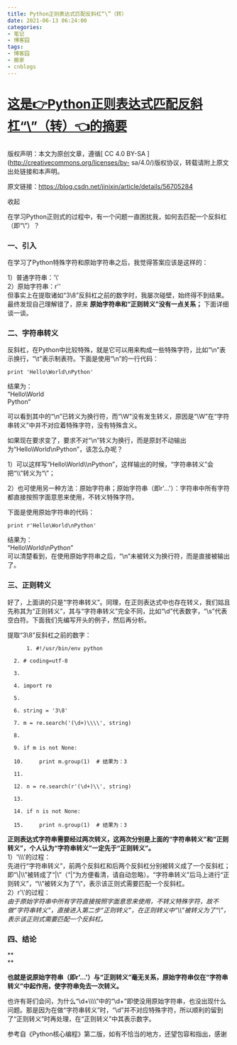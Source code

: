 ```yaml
---
title: Python正则表达式匹配反斜杠“\”（转）
date: 2021-06-13 06:24:00
categories:
- 笔记
- 博客园
tags:
- 博客园
- 搬家
- cnblogs
---
```

# [这是👉Python正则表达式匹配反斜杠“\”（转）👈的摘要](../../../../2021/06/13/cnblog_14880249/)
<!--more-->
###  

  

版权声明：本文为原创文章，遵循[ CC 4.0 BY-SA ](http://creativecommons.org/licenses/by-
sa/4.0/)版权协议，转载请附上原文出处链接和本声明。

原文链接：<https://blog.csdn.net/jinixin/article/details/56705284>

收起

在学习Python正则式的过程中，有一个问题一直困扰我，如何去匹配一个反斜杠（即“\”）？

### 一、引入

在学习了Python特殊字符和原始字符串之后，我觉得答案应该是这样的：

1）普通字符串：'\\\'  
2）原始字符串：r'\'  
但事实上在提取诸如“3\8”反斜杠之前的数字时，我屡次碰壁，始终得不到结果。最终发现自己理解错了，原来 **原始字符串和“正则转义”没有一点关系；**
下面详细谈一谈。

### 二、字符串转义

反斜杠，在Python中比较特殊，就是它可以用来构成一些特殊字符，比如“\n”表示换行，“\t”表示制表符。下面是使用“\n”的一行代码：

    
    
    print 'Hello\World\nPython'

结果为：  
“Hello\World  
Python“

可以看到其中的“\n”已转义为换行符，而“\W”没有发生转义，原因是“\W”在“字符串转义”中并不对应着特殊字符，没有特殊含义。

如果现在要求变了，要求不对“\n”转义为换行，而是原封不动输出为“Hello\World\nPython”，该怎么办呢？

1）可以这样写“Hello\World\\\nPython”，这样输出的时候，“字符串转义”会把“\\\”转义为“\”；

2）也可使用另一种方法：原始字符串；原始字符串（即r'...'）：字符串中所有字符都直接按照字面意思来使用，不转义特殊字符。

下面是使用原始字符串的代码：

    
    
    print r'Hello\World\nPython'

结果为：  
“Hello\World\nPython”  
可以清楚看到，在使用原始字符串之后，“\n”未被转义为换行符，而是直接被输出了。

### 三、正则转义

好了，上面讲的只是“字符串转义”。同理，在正则表达式中也存在转义，我们姑且先称其为“正则转义”，其与“字符串转义”完全不同，比如“\d”代表数字，“\s”代表空白符。下面我们先编写开头的例子，然后再分析。

提取“3\8”反斜杠之前的数字：

    
          1. #!/usr/bin/env python
    
      2. # coding=utf-8
    
      3.  
    
      4. import re
    
      5.  
    
      6. string = '3\8'
    
      7. m = re.search('(\d+)\\\\', string)
    
      8.  
    
      9. if m is not None:
    
      10.     print m.group(1)  # 结果为：3
    
      11.  
    
      12. n = re.search(r'(\d+)\\', string)
    
      13.  
    
      14. if n is not None:
    
      15.     print n.group(1)  # 结果为：3
    
    
    

  
 **正则表达式字符串需要经过两次转义，这两次分别是上面的“字符串转义”和“正则转义”，个人认为“字符串转义”一定先于“正则转义”。**  
1）'\\\\\\\'的过程：  
先进行“字符串转义”，前两个反斜杠和后两个反斜杠分别被转义成了一个反斜杠；即“\\\|\\\”被转成了“\|\”（“|”为方便看清，请自动忽略）。“字符串转义”后马上进行“正则转义”，“\\\”被转义为了“\”，表示该正则式需要匹配一个反斜杠。  
2）r'\\\'的过程：  
_由于原始字符串中所有字符直接按照字面意思来使用，不转义特殊字符，故不做“字符串转义”，直接进入第二步“正则转义”，在正则转义中“\\\”被转义为了“\”，表示该正则式需要匹配一个反斜杠。_

###  **四、结论**

 **  
**

 **也就是说原始字符串（即r'...'）与“正则转义”毫无关系，原始字符串仅在“字符串转义”中起作用，使字符串免去一次转义。**

也许有哥们会问，为什么“\d+\\\\\\\”中的“\d+”即使没用原始字符串，也没出现什么问题。那是因为在做“字符串转义”时，“\d”并不对应特殊字符，所以顺利的留到了“正则转义”时再处理，在“正则转义”中其表示数字。

参考自《Python核心编程》第二版，如有不恰当的地方，还望包容和指出，感谢



